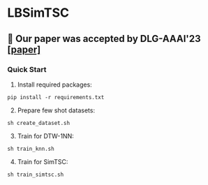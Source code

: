 # LBSimTSC

## :tada: Our paper was accepted by DLG-AAAI'23 [[paper]](https://arxiv.org/abs/2301.04838)

### Quick Start 
1. Install required packages:
``` 
pip install -r requirements.txt
```
2. Prepare few shot datasets:
``` 
sh create_dataset.sh
```
3. Train for DTW-1NN:
```
sh train_knn.sh
```
4. Train for SimTSC:
```
sh train_simtsc.sh
```
